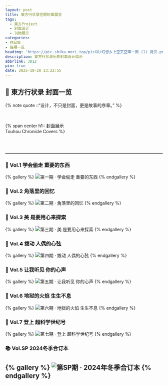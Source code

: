 ```yaml
---
layout: post
title: 東方行状录往期封面展览
tags:
  - 東方Project
  - 封面设计
  - 刊物展示
categories: 
- 作品集
- 往期一览
headimg: 'https://pic.shika-mori.top/picGO/幻想乡上空天空璋一面 (1) 拷贝.png'
description: 東方行状录历期封面设计展示
abbrlink: 3812
pin: true
date: 2025-10-28 23:22:55
---
```

## 🏮 東方行状录 封面一览

{% note quote ::“设计，不只是封面，更是故事的序章。” %}

<br/>

{% span center h1::  封面展示 <br/> Touhou Chronicle Covers %}

<br/>
<br/>

---

### 📙 Vol.1 学会偷走 重要的东西
{% gallery %}
![第一期 · 学会偷走 重要的东西](https://pic.shika-mori.top/picGO/第一期封面封底.png)
{% endgallery %}


### 📘 Vol.2 角落里的回忆
{% gallery %}
![第二期 · 角落里的回忆](https://pic.shika-mori.top/picGO/第2期封面封底.png)
{% endgallery %}


### 📕 Vol.3 美 是要用心来探索
{% gallery %}
![第三期 · 美 是要用心来探索](https://pic.shika-mori.top/picGO/第3期封面封底.png)
{% endgallery %}


### 📙 Vol.4 拨动 人偶的心弦
{% gallery %}
![第四期 · 拨动 人偶的心弦](https://pic.shika-mori.top/picGO/第4期封面封底.png)
{% endgallery %}


### 📕 Vol.5 让我听见 你的心声
{% gallery %}
![第五期 · 让我听见 你的心声](https://pic.shika-mori.top/picGO/第5期封面封底.png)
{% endgallery %}


### 📙 Vol.6 地狱的火焰 生生不息
{% gallery %}
![第六期 · 地狱的火焰 生生不息](https://pic.shika-mori.top/picGO/第6期封面封底.png)
{% endgallery %}


### 📘 Vol.7 登上 超科学世纪号
{% gallery %}
![第七期 · 登上 超科学世纪号](https://pic.shika-mori.top/picGO/第7期封面封底.png)
{% endgallery %}

### 📚 Vol.SP 2024冬季合订本
{% gallery %}
![第SP期 · 2024年冬季合订本 ](https://pic.shika-mori.top/picGO/2024冬合订本封面.png)
{% endgallery %}
---

<!-- ## 📘 Vol.6 ~ Vol.10

<!-- 封面 6 -->
<!-- ![封面6标题](https://your.cdn.link/cover6.jpg) -->

<!-- 封面 7 -->
<!-- ![封面7标题](https://your.cdn.link/cover7.jpg) -->

<!-- 封面 8 -->
<!-- ![封面8标题](https://your.cdn.link/cover8.jpg) -->

<!-- 封面 9 -->
<!-- ![封面9标题](https://your.cdn.link/cover9.jpg) -->

<!-- 封面 10 -->
<!-- ![封面10标题](https://your.cdn.link/cover10.jpg) -->


